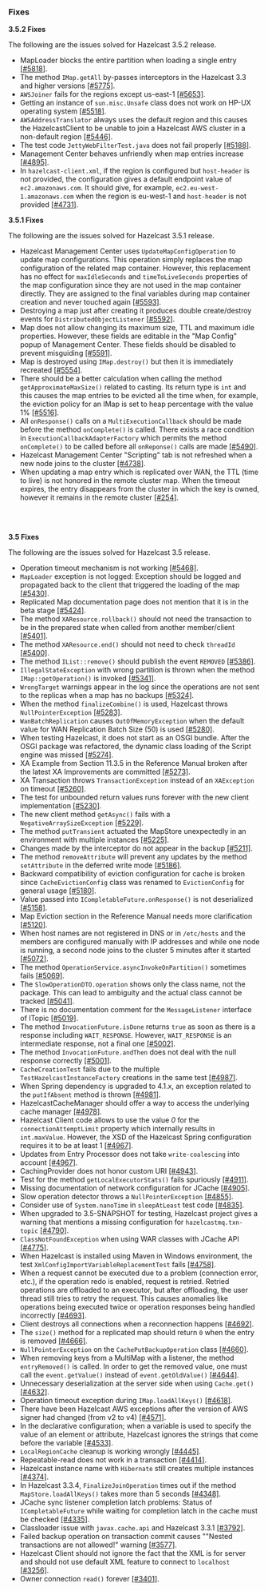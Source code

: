 
### Fixes

**3.5.2 Fixes**

The following are the issues solved for Hazelcast 3.5.2 release.

- MapLoader blocks the entire partition when loading a single entry [[#5818]](https://github.com/hazelcast/hazelcast/issues/5818).
- The method `IMap.getAll` by-passes interceptors in the Hazelcast 3.3 and higher versions [[#5775]](https://github.com/hazelcast/hazelcast/issues/5775).
- `AWSJoiner` fails for the regions except us-east-1 [[#5653]](https://github.com/hazelcast/hazelcast/issues/5653).
- Getting an instance of `sun.misc.Unsafe` class does not work on HP-UX operating system [[#5518]](https://github.com/hazelcast/hazelcast/issues/5518).
- `AWSAddressTranslator` always uses the default region and this causes the HazelcastClient to be unable to join a Hazelcast AWS cluster in a non-default region [[#5446]](https://github.com/hazelcast/hazelcast/issues/5446).
- The test code `JettyWebFilterTest.java` does not fail properly [[#5188]](https://github.com/hazelcast/hazelcast/issues/5188).
- Management Center behaves unfriendly when map entries increase [[#4895]](https://github.com/hazelcast/hazelcast/issues/4895).
- In `hazelcast-client.xml`, if the region is configured but `host-header` is not provided, the configuration gives a default endpoint value of `ec2.amazonaws.com`. It should give, for example, `ec2.eu-west-1.amazonaws.com` when the region is eu-west-1 and `host-header` is not provided [[#4731]](https://github.com/hazelcast/hazelcast/issues/4731).



**3.5.1 Fixes**

The following are the issues solved for Hazelcast 3.5.1 release.

- Hazelcast Management Center uses `UpdateMapConfigOperation` to update map configurations. This operation simply replaces the map configuration of the related map container. However, this replacement has no effect for `maxIdleSeconds` and `timeToLiveSeconds` properties of the map configuration since they are not used in the map container directly. They are assigned to the final variables during map container creation and never touched again [[#5593]](https://github.com/hazelcast/hazelcast/issues/5593).
- Destroying a map just after creating it produces double create/destroy events for `DistributedObjectListener` [[#5592]](https://github.com/hazelcast/hazelcast/issues/5592).
- Map does not allow changing its maximum size, TTL and maximum idle properties. However, these fields are editable in the "Map Config" popup of Management Center. These fields should be disabled to prevent misguiding [[#5591]](https://github.com/hazelcast/hazelcast/issues/5591).
- Map is destroyed using `IMap.destroy()` but then it is immediately recreated [[#5554]](https://github.com/hazelcast/hazelcast/issues/5554).
- There should be a better calculation when calling the method `getApproximateMaxSize()` related to casting. Its return type is `int` and this causes the map entries to be evicted all the time when, for example, the eviction policy for an IMap is set to heap percentage with the value 1% [[#5516]](https://github.com/hazelcast/hazelcast/issues/5516).
- All `onResponse()` calls on a `MultiExecutionCallback` should be made before the method `onComplete()` is called. There exists a race condition in `ExecutionCallbackAdapterFactory` which permits the method `onComplete()` to be called before all `onReponse()` calls are made [[#5490]](https://github.com/hazelcast/hazelcast/issues/5490).
- Hazelcast Management Center "Scripting" tab is not refreshed when a new node joins to the cluster [[#4738]](https://github.com/hazelcast/hazelcast/issues/4738).
- When updating a map entry which is replicated over WAN, the TTL (time to live) is not honored in the remote cluster map. When the timeout expires, the entry disappears from the cluster in which the key is owned, however it remains in the remote cluster [[#254]](https://github.com/hazelcast/hazelcast/issues/254).

<br><br>

**3.5 Fixes**

The following are the issues solved for Hazelcast 3.5 release.

- Operation timeout mechanism is not working [[#5468]](https://github.com/hazelcast/hazelcast/issues/5468).
- `MapLoader` exception is not logged: Exception should be logged and propagated back to the client that triggered the loading of the map [[#5430]](https://github.com/hazelcast/hazelcast/issues/5430).
- Replicated Map documentation page does not mention that it is in the beta stage [[#5424]](https://github.com/hazelcast/hazelcast/issues/5424).
- The method `XAResource.rollback()` should not need the transaction to be in the prepared state when called from another member/client [[#5401]](https://github.com/hazelcast/hazelcast/issues/5401).
- The method `XAResource.end()` should not need to check `threadId` [[#5400]](https://github.com/hazelcast/hazelcast/issues/5400).
- The method `IList::remove()` should publish the event `REMOVED` [[#5386]](https://github.com/hazelcast/hazelcast/issues/5386).
- `IllegalStateException` with wrong partition is thrown when the method `IMap::getOperation()` is invoked [[#5341]](https://github.com/hazelcast/hazelcast/issues/5341).
- `WrongTarget` warnings appear in the log since the operations are not sent to the replicas when a map has no backups [[#5324]](https://github.com/hazelcast/hazelcast/issues/5324).
- When the method `finalizeCombine()` is used, Hazelcast throws `NullPointerException` [[#5283]](https://github.com/hazelcast/hazelcast/issues/5283).
- `WanBatchReplication` causes `OutOfMemoryException` when the default value for WAN Replication Batch Size (50) is used [[#5280]](https://github.com/hazelcast/hazelcast/issues/5280).
- When testing Hazelcast, it does not start as an OSGI bundle. After the OSGI package was refactored, the dynamic class loading of the Script engine was missed [[#5274]](https://github.com/hazelcast/hazelcast/issues/5274).
- XA Example from Section 11.3.5 in the Reference Manual broken after the latest XA Improvements are committed [[#5273]](https://github.com/hazelcast/hazelcast/issues/5273).
- XA Transaction throws `TransactionException` instead of an `XAException` on timeout [[#5260]](https://github.com/hazelcast/hazelcast/issues/5260).
- The test for unbounded return values runs forever with the new client implementation [[#5230]](https://github.com/hazelcast/hazelcast/issues/5230).
- The new client method `getAsync()` fails with a `NegativeArraySizeException` [[#5229]](https://github.com/hazelcast/hazelcast/issues/5229).
- The method `putTransient` actuated the MapStore unexpectedly in an environment with multiple instances [[#5225]](https://github.com/hazelcast/hazelcast/issues/5225).
- Changes made by the interceptor do not appear in the backup [[#5211]](https://github.com/hazelcast/hazelcast/issues/5211).
- The method `removeAttribute` will prevent any updates by the method `setAttribute` in the deferred write mode [[#5186]](https://github.com/hazelcast/hazelcast/issues/5186).
- Backward compatibility of eviction configuration for cache is broken since `CacheEvictionConfig` class was renamed to `EvictionConfig` for general usage [[#5180]](https://github.com/hazelcast/hazelcast/issues/5180).
- Value passed into `ICompletableFuture.onResponse()` is not deserialized [[#5158]](https://github.com/hazelcast/hazelcast/issues/5158).
- Map Eviction section in the Reference Manual needs more clarification [[#5120]](https://github.com/hazelcast/hazelcast/issues/5120).
- When host names are not registered in DNS or in `/etc/hosts` and the members are configured manually with IP addresses and while one node is running, a second node joins to the cluster 5 minutes after it started [[#5072]](https://github.com/hazelcast/hazelcast/issues/5072).
- The method `OperationService.asyncInvokeOnPartition()` sometimes fails [[#5069]](https://github.com/hazelcast/hazelcast/issues/5069).
- The `SlowOperationDTO.operation` shows only the class name, not the package. This can lead to ambiguity and the actual class cannot be tracked [[#5041]](https://github.com/hazelcast/hazelcast/issues/5041).
- There is no documentation comment for the `MessageListener` interface of ITopic [[#5019]](https://github.com/hazelcast/hazelcast/issues/5019).
- The method `InvocationFuture.isDone` returns `true` as soon as there is a response including `WAIT_RESPONSE`. However, `WAIT_RESPONSE` is an intermediate response, not a final one [[#5002]](https://github.com/hazelcast/hazelcast/issues/5002).
- The method `InvocationFuture.andThen` does not deal with the null response correctly [[#5001]](https://github.com/hazelcast/hazelcast/issues/5001).
- `CacheCreationTest` fails due to the multiple `TestHazelcastInstanceFactory` creations in the same test [[#4987]](https://github.com/hazelcast/hazelcast/issues/4987).
- When Spring dependency is upgraded to 4.1.x, an exception related to the `putIfAbsent` method is thrown [[#4981]](https://github.com/hazelcast/hazelcast/issues/4981).
- HazelcastCacheManager should offer a way to access the underlying cache manager [[#4978]](https://github.com/hazelcast/hazelcast/issues/4978).
- Hazelcast Client code allows to use the value *0* for the `connectionAttemptLimit` property which internally results in `int.maxValue`. However, the XSD of the Hazelcast Spring configuration requires it to be at least 1 [[#4967]](https://github.com/hazelcast/hazelcast/issues/4967).
- Updates from Entry Processor does not take `write-coalescing` into account [[#4967]](https://github.com/hazelcast/hazelcast/issues/4957).
- CachingProvider does not honor custom URI [[#4943]](https://github.com/hazelcast/hazelcast/issues/4943).
- Test for the method `getLocalExecutorStats()` fails spuriously [[#4911]](https://github.com/hazelcast/hazelcast/issues/4911).
- Missing documentation of network configuration for JCache [[#4905]](https://github.com/hazelcast/hazelcast/issues/4905).
- Slow operation detector throws a `NullPointerException` [[#4855]](https://github.com/hazelcast/hazelcast/issues/4855).
- Consider use of `System.nanoTime` in `sleepAtLeast` test code [[#4835]](https://github.com/hazelcast/hazelcast/issues/4835).
- When upgraded to 3.5-SNAPSHOT for testing, Hazelcast project gives a warning that mentions a missing configuration for `hazelcastmq.txn-topic` [[#4790]](https://github.com/hazelcast/hazelcast/issues/4790).
- `ClassNotFoundException` when using WAR classes with JCache API [[#4775]](https://github.com/hazelcast/hazelcast/issues/4775).
- When Hazelcast is installed using Maven in Windows environment, the test `XmlConfigImportVariableReplacementTest` fails [[#4758]](https://github.com/hazelcast/hazelcast/issues/4758).
- When a request cannot be executed due to a problem (connection error, etc.), if the operation redo is enabled, request is retried. Retried operations are offloaded to an executor, but after offloading, the user thread still tries to retry the request. This causes anomalies like operations being executed twice or operation responses being handled incorrectly [[#4693]](https://github.com/hazelcast/hazelcast/issues/4693).
- Client destroys all connections when a reconnection happens [[#4692]](https://github.com/hazelcast/hazelcast/issues/4692).
- The `size()` method for a replicated map should return `0` when the entry is removed [[#4666]](https://github.com/hazelcast/hazelcast/issues/4666).
- `NullPointerException` on the `CachePutBackupOperation` class [[#4660]](https://github.com/hazelcast/hazelcast/issues/4660).
- When removing keys from a MultiMap with a listener, the method `entryRemoved()` is called. In order to get the removed value, one must call the `event.getValue()` instead of `event.getOldValue()` [[#4644]](https://github.com/hazelcast/hazelcast/issues/4644).
- Unnecessary deserialization at the server side when using `Cache.get()` [[#4632]](https://github.com/hazelcast/hazelcast/issues/4632).
- Operation timeout exception during `IMap.loadAllKeys()` [[#4618]](https://github.com/hazelcast/hazelcast/issues/4618).
- There have been Hazelcast AWS exceptions after the version of AWS signer had changed (from v2 to v4) [[#4571]](https://github.com/hazelcast/hazelcast/issues/4571).
- In the declarative configuration; when a variable is used to specify the value of an element or attribute, Hazelcast ignores the strings that come before the variable [[#4533]](https://github.com/hazelcast/hazelcast/issues/4533).
- `LocalRegionCache` cleanup is working wrongly [[#4445]](https://github.com/hazelcast/hazelcast/issues/4445).
- Repeatable-read does not work in a transaction [[#4414]](https://github.com/hazelcast/hazelcast/issues/4414).
- Hazelcast instance name with `Hibernate` still creates multiple instances [[#4374]](https://github.com/hazelcast/hazelcast/issues/4374).
- In Hazelcast 3.3.4, `FinalizeJoinOperation` times out if the method `MapStore.loadAllKeys()` takes more than 5 seconds [[#4348]](https://github.com/hazelcast/hazelcast/issues/4348).
- JCache sync listener completion latch problems: Status of `ICompletableFuture` while waiting for completion latch in the cache must be checked [[#4335]](https://github.com/hazelcast/hazelcast/issues/4335).
- Classloader issue with `javax.cache.api` and Hazelcast 3.3.1 [[#3792]](https://github.com/hazelcast/hazelcast/issues/3792).
- Failed backup operation on transaction commit causes ""Nested transactions are not allowed!" warning [[#3577]](https://github.com/hazelcast/hazelcast/issues/3577).
- Hazelcast Client should not ignore the fact that the XML is for server and should not use default XML feature to connect to `localhost` [[#3256]](https://github.com/hazelcast/hazelcast/issues/3256).
- Owner connection `read()` forever [[#3401]](https://github.com/hazelcast/hazelcast/issues/3401).


